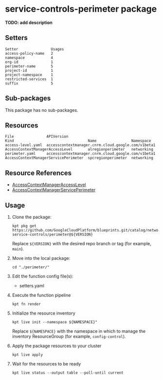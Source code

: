 # service-controls-perimeter package

**TODO: add description**

## Setters

```
Setter               Usages
access-policy-name   2
namespace            4
org-id               1
perimeter-name       5
project-id           1
project-namespace    1
restricted-services  1
suffix               5
```

## Sub-packages

This package has no sub-packages.

## Resources

```
File               APIVersion                                          Kind                                  Name                Namespace
access-level.yaml  accesscontextmanager.cnrm.cloud.google.com/v1beta1  AccessContextManagerAccessLevel       alregionperimeter   networking
perimeter.yaml     accesscontextmanager.cnrm.cloud.google.com/v1beta1  AccessContextManagerServicePerimeter  spcregionperimeter  networking
```

## Resource References

- [AccessContextManagerAccessLevel](https://cloud.google.com/config-connector/docs/reference/resource-docs/accesscontextmanager/accesscontextmanageraccesslevel)
- [AccessContextManagerServicePerimeter](https://cloud.google.com/config-connector/docs/reference/resource-docs/accesscontextmanager/accesscontextmanagerserviceperimeter)

## Usage

1.  Clone the package:
    ```
    kpt pkg get https://github.com/GoogleCloudPlatform/blueprints.git/catalog/networking/vpc-service-controls/perimeter@${VERSION}
    ```
    Replace `${VERSION}` with the desired repo branch or tag
    (for example, `main`).

1.  Move into the local package:
    ```
    cd "./perimeter/"
    ```

1.  Edit the function config file(s):
    - setters.yaml

1.  Execute the function pipeline
    ```
    kpt fn render
    ```

1.  Initialize the resource inventory
    ```
    kpt live init --namespace ${NAMESPACE}"
    ```
    Replace `${NAMESPACE}` with the namespace in which to manage
    the inventory ResourceGroup (for example, `config-control`).

1.  Apply the package resources to your cluster
    ```
    kpt live apply
    ```

1.  Wait for the resources to be ready
    ```
    kpt live status --output table --poll-until current
    ```

